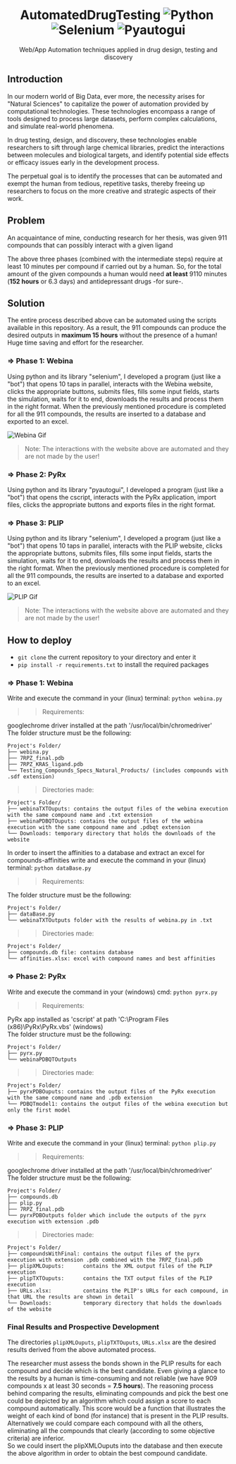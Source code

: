 <div align="center"><h1>AutomatedDrugTesting&nbsp;<img src="https://img.shields.io/badge/python-v3.9+-red.svg" alt="Python">&nbsp;<img src="https://img.shields.io/badge/selenium-v4.8+-red.svg" alt="Selenium">&nbsp;<img src="https://img.shields.io/badge/pyautogui-v0.9+-red.svg" alt="Pyautogui"></h1></div> 
<div align="center">Web/App Automation techniques applied in drug design, testing and discovery</div>

## Introduction
In our modern world of Big Data, ever more, the necessity arises for "Natural Sciences" to capitalize the power of automation provided by computational technologies. These technologies encompass a range of tools designed to process large datasets, perform complex calculations, and simulate real-world phenomena. 

In drug testing, design, and discovery, these technologies enable researchers to sift through large chemical libraries, predict the interactions between molecules and biological targets, and identify potential side effects or efficacy issues early in the development process. 

The perpetual goal is to identify the processes that can be automated and exempt the human from tedious, repetitive tasks, thereby freeing up researchers to focus on the more creative and strategic aspects of their work.

## Problem
An acquaintance of mine, conducting research for her thesis, was given 911 compounds that can possibly interact with a given ligand

The above three phases (combined with the intermediate steps) require at least 10 minutes per compound if carried out by a human. So, for the total amount of the given compounds a human would need **at least** 9110 minutes (**152 hours** or 6.3 days) and antidepressant drugs -for sure-.

## Solution
The entire process described above can be automated using the scripts available in this repository. As a result, the 911 compounds can produce the desired outputs in **maximum 15 hours** without the presence of a human! Huge time saving and effort for the researcher.

### => Phase 1: Webina
Using python and its library "selenium", I developed a program (just like a "bot") that opens 10 taps in parallel, interacts with the Webina website, clicks the appropriate buttons, submits files, fills some input fields, starts the simulation, waits for it to end, downloads the results and process them in the right format. When the previously mentioned procedure is completed for all the 911 compounds, the results are inserted to a database and exported to an excel.

![Webina Gif](webina.gif)

> Note: The interactions with the website above are automated and they are not made by the user!

### => Phase 2: PyRx
Using python and its library "pyautogui", I developed a program (just like a "bot") that opens the cscript, interacts with the PyRx application, import files, clicks the appropriate buttons and exports files in the right format.

### => Phase 3: PLIP
Using python and its library "selenium", I developed a program (just like a "bot") that opens 10 taps in parallel, interacts with the PLIP website, clicks the appropriate buttons, submits files, fills some input fields, starts the simulation, waits for it to end, downloads the results and process them in the right format. When the previously mentioned procedure is completed for all the 911 compounds, the results are inserted to a database and exported to an excel.

![PLIP Gif](plip.gif)

> Note: The interactions with the website above are automated and they are not made by the user!

## How to deploy
- `git clone` the current repository to your directory and enter it
- `pip install -r requirements.txt` to install the required packages
### => Phase 1: Webina
Write and execute the command in your (linux) terminal: `python webina.py`
>> Requirements: <br>

googlechrome driver installed at the path '/usr/local/bin/chromedriver' <br>
The folder structure must be the following: <br>
```
Project's Folder/
├── webina.py
├── 7RPZ_final.pdb
├── 7RPZ_KRAS_ligand.pdb
└── Testing_Compounds_Specs_Natural_Products/ (includes compounds with .sdf extension)
```

>> Directories made: <br>
```
Project's Folder/
├── webinaTXTOuputs: contains the output files of the webina execution with the same compound name and .txt extension
├── webinaPDBQTOuputs: contains the output files of the webina execution with the same compound name and .pdbqt extension
└── Downloads: temporary directory that holds the downloads of the website
```
                         
In order to insert the affinities to a database and extract an excel for compounds-affinities write and execute the command in your (linux) terminal: `python dataBase.py`
>> Requirements: <br>

The folder structure must be the following: <br>
```
Project's Folder/
├── dataBase.py
└── webinaTXTOutputs folder with the results of webina.py in .txt
```

>> Directories made: <br>

```
Project's Folder/
├── compounds.db file: contains database
└── affinities.xlsx: excel with compound names and best affinities
```

### => Phase 2: PyRx
Write and execute the command in your (windows) cmd: `python pyrx.py`
>> Requirements: <br>

PyRx app installed as 'cscript' at path 'C:\Program Files (x86)\PyRx\PyRx.vbs' (windows) <br>
The folder structure must be the following: <br>
```
Project's Folder/
├── pyrx.py
└── webinaPDBQTOutputs
```

>> Directories made: <br>

```
Project's Folder/
├── pyrxPDBOuputs: contains the output files of the PyRx execution with the same compound name and .pdb extension
└── PDBQTmodel1: contains the output files of the webina execution but only the first model
```

### => Phase 3: PLIP
Write and execute the command in your (linux) terminal: `python plip.py`
>> Requirements: <br>

googlechrome driver installed at the path '/usr/local/bin/chromedriver' <br>
The folder structure must be the following: <br>
```
Project's Folder/
├── compounds.db
├── plip.py
├── 7RPZ_final.pdb
└── pyrxPDBOutputs folder which include the outputs of the pyrx execution with extension .pdb
```

>> Directories made: <br>

```
Project's Folder/
├── compoundsWithFinal: contains the output files of the pyrx execution with extension .pdb combined with the 7RPZ_final.pdb
├── plipXMLOuputs:      contains the XML output files of the PLIP execution
├── plipTXTOuputs:      contains the TXT output files of the PLIP execution
├── URLs.xlsx:          contains the PLIP's URLs for each compound, in that URL the results are shown in detail
└── Downloads:          temporary directory that holds the downloads of the website
```

### Final Results and Prospective Development
The directories `plipXMLOuputs`, `plipTXTOuputs`, `URLs.xlsx` are the desired results derived from the above automated process.

The researcher must assess the bonds shown in the PLIP results for each compound and decide which is the best candidate. Even giving a glance to the results by a human is time-consuming and not reliable (we have 909 compounds x at least 30 seconds = **7.5 hours**). The reasoning process behind comparing the results, eliminating compounds and pick the best one could be depicted by an algorithm which could assign a score to each compound automatically. This score would be a function that illustrates the weight of each kind of bond (for instance) that is present in the PLIP results. Alternatively we could compare each compound with all the others, eliminating all the compounds that clearly (according to some objective criteria) are inferior. <br>
So we could insert the plipXMLOuputs into the database and then execute the above algorithm in order to obtain the best compound candidate.
